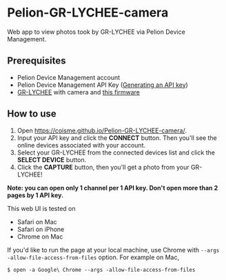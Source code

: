 # Pelion-GR-LYCHEE-camera

Web app to view photos took by GR-LYCHEE via Pelion Device Management.

## Prerequisites
* Pelion Device Management account
* Pelion Device Management API Key ([Generating an API key](https://cloud.mbed.com/docs/v2.1/integrate-web-app/api-keys.html))
* [GR-LYCHEE](https://os.mbed.com/platforms/Renesas-GR-LYCHEE/) with camera and [this firmware](https://os.mbed.com/users/coisme/code/Pelion-GR-LYCHEE-camera-firmware/)

## How to use

1. Open https://coisme.github.io/Pelion-GR-LYCHEE-camera/.
1. Input your API key and click the **CONNECT** button. Then you'll see the online devices associated with your account.
1. Select your GR-LYCHEE from the connected devices list and click the **SELECT DEVICE** button.
1. Click the **CAPTURE** button, then you'll get a photo from your GR-LYCHEE!

**Note: you can open only 1 channel per 1 API key. Don't open more than 2 pages by 1 API key.**

This web UI is tested on
* Safari on Mac
* Safari on iPhone
* Chrome on Mac

If you'd like to run the page at your local machine, use Chrome with `--args -allow-file-access-from-files` option. For example on Mac,
```
$ open -a Google\ Chrome --args -allow-file-access-from-files
```
